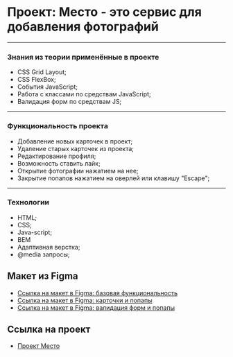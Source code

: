 # Проект: Место - это сервис для добавления фотографий

------
### Знания из теории применённые в проекте
* CSS Grid Layout;
* CSS FlexBox;
* События JavaScript;
* Работа с классами по средствам JavaScript;
* Валидация форм по средствам JS;

------
### Функциональность проекта
* Добавление новых карточек в проект;
* Удаление старых карточек из проекта;
* Редактирование профиля;
* Возможность ставить лайк;
* Открытие фотографии нажатием на нее;
* Закрытие попапов нажатием на оверлей или клавишу "Escape";


------
### Технологии
* HTML;
* CSS;
* Java-script;
* BEM
* Адаптивная верстка;
* @media запросы;



## Макет из Figma

* [Ссылка на макет в Figma: базовая функциональность](https://www.figma.com/file/2cn9N9jSkmxD84oJik7xL7/JavaScript.-Sprint-4?node-id=0%3A1)
* [Ссылка на макет в Figma: карточки и попапы](https://www.figma.com/file/bjyvbKKJN2naO0ucURl2Z0/JavaScript.-Sprint-5?node-id=50160%3A51)
* [Ссылка на макет в Figma: валидация форм и попапы](https://www.figma.com/file/kRVLKwYG3d1HGLvh7JFWRT/JavaScript.-Sprint-6?node-id=0%3A1)

## Ссылка на проект

* [Проект Место](https://powerhair.github.io/mesto/)
